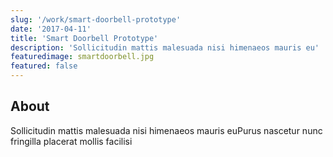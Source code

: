 ```yaml
---
slug: '/work/smart-doorbell-prototype'
date: '2017-04-11'
title: 'Smart Doorbell Prototype'
description: 'Sollicitudin mattis malesuada nisi himenaeos mauris eu'
featuredimage: smartdoorbell.jpg
featured: false
---
```


## About

Sollicitudin mattis malesuada nisi himenaeos mauris euPurus nascetur nunc fringilla placerat mollis facilisi
